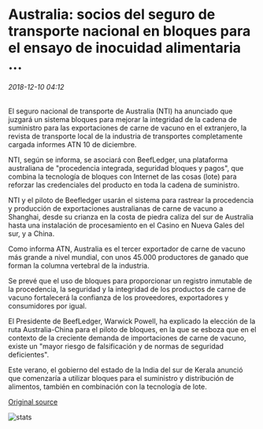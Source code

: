 # Australia: socios del seguro de transporte nacional en bloques para el ensayo de inocuidad alimentaria ...

###### 2018-12-10 04:12

El seguro nacional de transporte de Australia (NTI) ha anunciado que juzgará un sistema bloques para mejorar la integridad de la cadena de suministro para las exportaciones de carne de vacuno en el extranjero, la revista de transporte local de la industria de transportes completamente cargada informes ATN 10 de diciembre.

NTI, según se informa, se asociará con BeefLedger, una plataforma australiana de "procedencia integrada, seguridad bloques y pagos", que combina la tecnología de bloques con Internet de las cosas (lote) para reforzar las credenciales del producto en toda la cadena de suministro.

NTI y el piloto de Beefledger usarán el sistema para rastrear la procedencia y producción de exportaciones australianas de carne de vacuno a Shanghai, desde su crianza en la costa de piedra caliza del sur de Australia hasta una instalación de procesamiento en el Casino en Nueva Gales del sur, y a China.

Como informa ATN, Australia es el tercer exportador de carne de vacuno más grande a nivel mundial, con unos 45.000 productores de ganado que forman la columna vertebral de la industria.

Se prevé que el uso de bloques para proporcionar un registro inmutable de la procedencia, la seguridad y la integridad de los productos de carne de vacuno fortalecerá la confianza de los proveedores, exportadores y consumidores por igual.

El Presidente de BeefLedger, Warwick Powell, ha explicado la elección de la ruta Australia-China para el piloto de bloques, en la que se esboza que en el contexto de la creciente demanda de importaciones de carne de vacuno, existe un "mayor riesgo de falsificación y de normas de seguridad deficientes".

Este verano, el gobierno del estado de la India del sur de Kerala anunció que comenzaría a utilizar bloques para el suministro y distribución de alimentos, también en combinación con la tecnología de lote.

[Original source](https://cointelegraph.com/news/australia-national-transport-insurance-partners-on-blockchain-for-food-safety-trial)

![stats](https://c.statcounter.com/11760860/0/a89fa40b/1/ "stats")